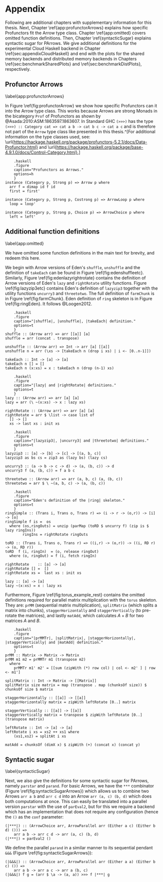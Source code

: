 # Appendix

Following are additional chapters with supplementary information for this thesis. Next, Chapter \ref{app:profunctorArrows}
explains how specific Profunctors fit the Arrow type class. Chapter \ref{app:omitted}
covers omitted function definitions. Then, Chapter \ref{syntacticSugar} explains syntactic
sugar for PArrows. We give additional definitions for the experimental Cloud Haskell
backend in Chapter \ref{sec:appendixCloudHaskell} and end with the plots
for the shared memory backends and distributed memory backends in Chapters \ref{sec:benchmarkSharedPlots}
and \ref{sec:benchmarkDistPlots}, respectively.

## Profunctor Arrows

\label{app:profunctorArrows}

In Figure \ref{fig:profunctorArrow} we show how specific Profunctors can it into the
Arrow type class. This works because Arrows are strong Monads in the bicategory
`Prof` of Profunctors as shown by @Asada:2010:ASM:1863597.1863607.
In Standard GHC `(>>>)` has the type
`(>>>) :: Category cat => cat a b -> cat b c -> cat a c` and is therefore not
part of the `Arrow` type class like presented in this thesis.^[For additional information on the type classes used, see: \url{https://hackage.haskell.org/package/profunctors-5.2.1/docs/Data-Profunctor.html} and \url{https://hackage.haskell.org/package/base-4.9.1.0/docs/Control-Category.html}.]

~~~~ {#fig:profunctorArrow
    .haskell
    .figure
    caption="Profunctors as Arrows."
    options=h
    }
instance (Category p, Strong p) => Arrow p where
  arr f = dimap id f id
  first = first'

instance (Category p, Strong p, Costrong p) => ArrowLoop p where
  loop = loop'

instance (Category p, Strong p, Choice p) => ArrowChoice p where
  left = left'
~~~~

## Additional function definitions

\label{app:omitted}

We have omitted some function definitions in the main text for
brevity, and redeem this here.

We begin with Arrow versions of Eden's `shuffle`, `unshuffle` and the definition of
`takeEach` can be found in Figure \ref{fig:edenshuffleetc}. Similarly,
Figure \ref{fig:edenlazyrightrotate} contains the definition of Arrow
versions of Eden's `lazy` and `rightRotate` utility functions.
Figure \ref{fig:lazyzip3etc} contains Eden's definition of `lazyzip3` together
with the utility functions `uncurry3` and `threetotwo`.
The full definition of `farmChunk` is in Figure \ref{fig:farmChunk}.
Eden definition of `ring` skeleton is in Figure \ref{fig:ringEden}. It
follows @Loogen2012.

~~~~ {#fig:edenshuffleetc
    .haskell
    .figure
    caption="|shuffle|, |unshuffle|, |takeEach| definition."
    options=t
    }
shuffle :: (Arrow arr) => arr [[a]] [a]
shuffle = arr (concat . transpose)

unshuffle :: (Arrow arr) => Int -> arr [a] [[a]]
unshuffle n = arr (\xs -> [takeEach n (drop i xs) | i <- [0..n-1]])

takeEach :: Int -> [a] -> [a]
takeEach n [] = []
takeEach n (x:xs) = x : takeEach n (drop (n-1) xs)
~~~~

~~~~ {#fig:edenlazyrightrotate
    .haskell
    .figure
    caption="|lazy| and |rightRotate| definitions."
    options=t
    }
lazy :: (Arrow arr) => arr [a] [a]
lazy = arr (\ ~(x:xs) -> x : lazy xs)

rightRotate :: (Arrow arr) => arr [a] [a]
rightRotate = arr $ \list -> case list of
  [] -> []
  xs -> last xs : init xs
~~~~

~~~~ {#fig:lazyzip3etc
    .haskell
    .figure
    caption="|lazyzip3|, |uncurry3| and |threetotwo| definitions."
    options=t
    }
lazyzip3 :: [a] -> [b] -> [c] -> [(a, b, c)]
lazyzip3 as bs cs = zip3 as (lazy bs) (lazy cs)

uncurry3 :: (a -> b -> c -> d) -> (a, (b, c)) -> d
uncurry3 f (a, (b, c)) = f a b c

threetotwo :: (Arrow arr) => arr (a, b, c) (a, (b, c))
threetotwo = arr $ \ ~(a, b, c) -> (a, (b, c))
~~~~

~~~~ {#fig:ringEden
    .haskell
    .figure
    caption="Eden's definition of the |ring| skeleton."
    options=t
    }
ringSimple :: (Trans i, Trans o, Trans r) => (i -> r -> (o,r)) -> [i] -> [o]
ringSimple f is =  os
  where (os,ringOuts) = unzip (parMap (toRD $ uncurry f) (zip is $ lazy ringIns))
        ringIns = rightRotate ringOuts

toRD :: (Trans i, Trans o, Trans r) => ((i,r) -> (o,r)) -> ((i, RD r) -> (o, RD r))
toRD  f (i, ringIn)  = (o, release ringOut)
  where (o, ringOut) = f (i, fetch ringIn)

rightRotate    :: [a] -> [a]
rightRotate [] =  []
rightRotate xs =  last xs : init xs

lazy :: [a] -> [a]
lazy ~(x:xs) = x : lazy xs
~~~~

Furthermore, Figure \ref{fig:torus_example_rest} contains the omitted definitions
required for parallel matrix multiplication with the `torus` skeleton.
They are: `prMM` (sequential matrix multiplication), `splitMatrix`
(which splits a matrix into chunks), `staggerHorizontally` and
`staggerVertically` (to pre-rotate the matrices), and lastly `matAdd`,
which calculates $A + B$ for two matrices $A$ and $B$.

~~~~ {#fig:torus_example_rest
    .haskell
    .figure
    caption="|prMMTr|, |splitMatrix|, |staggerHorizontally|, |staggerVertically| and |matAdd| definition."
    options=t
    }
prMM :: Matrix -> Matrix -> Matrix
prMM m1 m2 = prMMTr m1 (transpose m2)
  where
    prMMTr m1' m2' = [[sum (zipWith (*) row col) | col <- m2' ] | row <- m1']

splitMatrix :: Int -> Matrix -> [[Matrix]]
splitMatrix size matrix = map (transpose . map (chunksOf size)) $ chunksOf size $ matrix

staggerHorizontally :: [[a]] -> [[a]]
staggerHorizontally matrix = zipWith leftRotate [0..] matrix

staggerVertically :: [[a]] -> [[a]]
staggerVertically matrix = transpose $ zipWith leftRotate [0..] (transpose matrix)

leftRotate :: Int -> [a] -> [a]
leftRotate i xs = xs2 ++ xs1 where
    (xs1,xs2) = splitAt i xs

matAdd = chunksOf (dimX x) $ zipWith (+) (concat x) (concat y)
~~~~

## Syntactic sugar

\label{syntacticSugar}

Next, we also give the definitions for some syntactic sugar for PArrows,
namely `parstar` and `parand`. For basic Arrows, we have the `***` combinator
(Figure \ref{fig:syntacticSugarArrows}) which allows us to combine two Arrows
`arr a b` and `arr c d` into an Arrow `arr (a, c) (b, d)` which does both
computations at once. This can easily be translated into a parallel version
`parstar` with the use of `parEval2`, but for this we require a backend which
has an implementation that does not require any configuration
(hence the `()` as the `conf` parameter:

~~~~ {.haskell}
(|***|) :: (ArrowChoice arr, ArrowParallel arr (Either a c) (Either b d) ())) =>
	arr a b -> arr c d -> arr (a, c) (b, d)
(|***|) = parEval2 ()
~~~~

We define the parallel `parand` in a similar manner to its sequential
pendant `&&&` (Figure \ref{fig:syntacticSugarArrows}):

~~~~ {.haskell}
(|&&&|) :: (ArrowChoice arr, ArrowParallel arr (Either a a) (Either b c) ()) =>
	arr a b -> arr a c -> arr a (b, c)
(|&&&|) f g = (arr $ \a -> (a, a)) >>> f |***| g
~~~~
